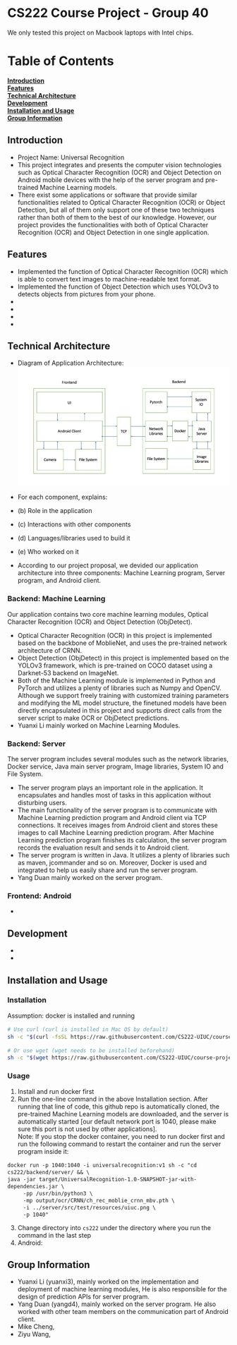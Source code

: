 # CS222 Course Project - Group 40
We only tested this project on Macbook laptops with Intel chips.

# Table of Contents
**[Introduction](#Introduction)**<br>
**[Features](#Features)**<br>
**[Technical Architecture](#Technical-Architecture)**<br>
**[Development](#Development)**<br>
**[Installation and Usage](#Installation-and-Usage)**<br>
**[Group Information](#Group-Information)**<br>

## Introduction
- Project Name: Universal Recognition
- This project integrates and presents the computer vision technologies such as Optical Character Recognition (OCR) and Object Detection on Android mobile devices with the help of the server program and pre-trained Machine Learning models.
- There exist some applications or software that provide similar functionalities related to Optical Character Recognition (OCR) or Object Detection, but all of them only support one of these two techniques rather than both of them to the best of our knowledge. However, our project provides the functionalities with both of Optical Character Recognition (OCR) and Object Detection in one single application.

## Features
- Implemented the function of  Optical Character Recognition (OCR) which is able to convert text images to machine-readable text format.
- Implemented the function of Object Detection which uses YOLOv3 to detects objects from pictures from your phone.
- 
-
-
-


## Technical Architecture
- Diagram of Application Architecture:  
![Diagram of Application Architecture](https://github.com/CS222-UIUC/course-project-group-40/blob/main/extra_files/architecture.jpeg)
- For each component, explains:
-   (b) Role in the application
-   (c) Interactions with other components 
-   (d) Languages/libraries used to build it 
-   (e) Who worked on it

- According to our project proposal, we devided our application architecture into three components: Machine Learning program, Server program, and Android client.
 
### Backend: Machine Learning
Our application contains two core machine learning modules, Optical Character Recognition (OCR) and Object Detection (ObjDetect).
- Optical Character Recognition (OCR) in this project is implemented based on the backbone of MoblieNet, and uses the pre-trained network architecture of CRNN.
- Object Detection (ObjDetect) in this project is implemented based on the YOLOv3 framework, which is pre-trained on COCO dataset using a Darknet-53 backend on ImageNet.
- Both of the Machine Learning module is implemented in Python and PyTorch and utilizes a plenty of libraries such as Numpy and OpenCV. Although we support freely training with customized training parameters and modifying the ML model structure, the finetuned models have been directly encapsulated in this project and supports direct calls from the server script to make OCR or ObjDetect predictions.
- Yuanxi Li mainly worked on Machine Learning Modules.
 
### Backend: Server
The server program includes several modules such as the network libraries, Docker service, Java main server program, Image libraries, System IO and File System.
- The server program plays an important role in the application. It encapsulates and handles most of tasks in this application without disturbing users.
- The main functionality of the server program is to communicate with Machine Learning prediction program and Android client via TCP connections. It receives images from Android client and stores these images to call Machine Learning prediction program. After Machine Learning prediction program finishes its calculation, the server program records the evaluation result and sends it to Android client.
- The server program is written in Java. It utilizes a plenty of libraries such as maven, jcommander and so on. Moreover, Docker is used and integrated to help us easily share and run the server program.
- Yang Duan mainly worked on the server program.

### Frontend: Android
-

## Development
-

-



## Installation and Usage
### Installation
Assumption: docker is installed and running
```bash
# Use curl (curl is installed in Mac OS by default)
sh -c "$(curl -fsSL https://raw.githubusercontent.com/CS222-UIUC/course-project-group-40/main/backend/install.sh)"
```
```bash
# Or use wget (wget needs to be installed beforehand)
sh -c "$(wget https://raw.githubusercontent.com/CS222-UIUC/course-project-group-40/main/backend/install.sh -O -)"
```

### Usage
1. Install and run docker first
2. Run the one-line command in the above Installation section. After running that line of code, this github repo is automatically cloned, the pre-trained Machine Learning models are downloaded, and the server is automatically started [our default network port is 1040, please make sure this port is not used by other applications].       
Note: If you stop the docker container, you need to run docker first and run the following command to restart the container and run the server program inside it:
```shell
docker run -p 1040:1040 -i universalrecognition:v1 sh -c "cd cs222/backend/server/ && \
java -jar target/UniversalRecognition-1.0-SNAPSHOT-jar-with-dependencies.jar \
     -pp /usr/bin/python3 \
     -mp output/ocr/CRNN/ch_rec_moblie_crnn_mbv.pth \
     -i ../server/src/test/resources/uiuc.png \
     -p 1040"
```
3. Change directory into `cs222` under the directory where you run the command in the last step
4. Android: 


## Group Information
- Yuanxi Li (yuanxi3), mainly worked on the implementation and deployment of machine learning modules, He is also responsible for the design of prediction APIs for server program.
- Yang Duan (yangd4), mainly worked on the server program. He also worked with other team members on the communication part of Android client. 
- Mike Cheng, 
- Ziyu Wang,


